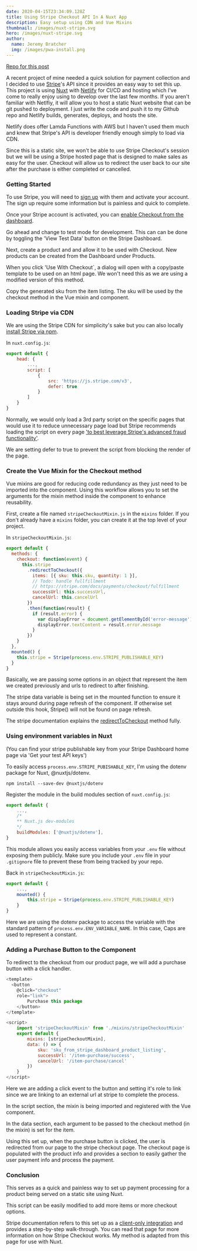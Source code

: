 ```yaml
---
date: 2020-04-15T23:34:09.128Z
title: Using Stripe Checkout API In A Nuxt App
description: Easy setup using CDN and Vue Mixins
thumbnail: /images/nuxt-stripe.svg
hero: /images/nuxt-stripe.svg
author:
  name: Jeremy Bratcher
  img: /images/pwa-install.png
---
```


[Repo for this post](https://github.com/jbratcher/stripe-client-only-checkout)

A recent project of mine needed a quick solution for payment collection and I decided to use [Stripe](https://stripe.com/)'s API since it provides an easy way to set this up. This project is using [Nuxt](https://nuxtjs.org) with [Netlify](https://www.netlify.com/) for CI/CD and hosting which I've come to really enjoy using to develop over the last few months. If you aren't familiar with Netlfiy, it will allow you to host a static Nuxt website that can be git pushed to deployment. I just write the code and push it to my Github repo and Netlify builds, generates, deploys, and hosts the site.

Netlify does offer Lamda Functions with AWS but I haven't used them much and knew that Stripe's API is developer friendly enough simply to load via CDN.

Since this is a static site, we won't be able to use Stripe Checkout's session but we will be using a Stripe hosted page that is designed to make sales as easy for the user. Checkout will allow us to redirect the user back to our site after the purchase is either completed or cancelled.

### Getting Started

To use Stripe, you will need to [sign up](https://dashboard.stripe.com/register) with them and activate your account. The sign up require some information but is painless and quick to complete.

Once your Stripe account is activated, you can [enable Checkout from the dashboard](https://stripe.com/docs/payments/checkout/client#enable-checkout).

Go ahead and change to test mode for development. This can can be done by toggling the 'View Test Data' button on the Stripe Dashboard.

Next, create a product and and allow it to be used with Checkout. New products can be created from the Dashboard under Products.

When you click 'Use With Checkout`, a dialog will open with a copy/paste template to be used on an html page. We won't need this as we are using a modified version of this method.

Copy the generated sku from the item listing. The sku will be used by the checkout method in the Vue mixin and component.

### Loading Stripe via CDN

We are using the Stripe CDN for simplicity's sake but you can also locally [install Stripe via npm](https://www.npmjs.com/package/stripe).

In `nuxt.config.js`:

```javascript
export default {
    head: {
        ...,
        script: [
            {
                src: 'https://js.stripe.com/v3',
                defer: true
            }
        ]
    }
}
```

Normally, we would only load a 3rd party script on the specific pages that would use it to reduce unnecessary page load but Stripe recommends loading the script on every page ['to best leverage Stripe's advanced fraud functionality'](https://stripe.com/docs/js/including).

We are setting defer to true to prevent the script from blocking the render of the page.

### Create the Vue Mixin for the Checkout method

Vue mixins are good for reducing code redundancy as they just need to be imported into the component. Using this workflow allows you to set the arguments for the mixin method inside the component to enhance reusability.

First, create a file named `stripeCheckoutMixin.js` in the `mixins` folder. If you don't already have a `mixins` folder, you can create it at the top level of your project.

In `stripeCheckoutMixin.js`:

```javascript
export default {
  methods: {
    checkout: function(event) {
      this.stripe
        .redirectToCheckout({
          items: [{ sku: this.sku, quantity: 1 }],
          // Todo: handle fullfillment
          // https://stripe.com/docs/payments/checkout/fulfillment
          successUrl: this.successUrl,
          cancelUrl: this.cancelUrl
        })
        .then(function(result) {
          if (result.error) {
            var displayError = document.getElementById('error-message')
            displayError.textContent = result.error.message
          }
        })
    }
  },
  mounted() {
    this.stripe = Stripe(process.env.STRIPE_PUBLISHABLE_KEY)
  }
}
```

Basically, we are passing some options in an object that represent the item we created previously and urls to redirect to after finishing.

The stripe data variable is being set in the mounted function to ensure it stays around during page refresh of the component. If otherwise set outside this hook, Stripe() will not be found on page refresh.

The stripe documentation explains the [redirectToCheckout](https://stripe.com/docs/js/checkout/redirect_to_checkout) method fully.

### Using environment variables in Nuxt

(You can find your stripe publishable key from your Stripe Dashboard home page via 'Get your test API keys')

To easily access `process.env.STRIPE_PUBISHABLE_KEY`, I'm using the dotenv package for Nuxt, @nuxtjs/dotenv.

`npm install --save-dev @nuxtjs/dotenv`

Register the module in the build modules section of `nuxt.config.js`:

```javascript
export default {
    ...,
    /*
    ** Nuxt.js dev-modules
    */
    buildModules: ['@nuxtjs/dotenv'],
}
```

This module allows you easily access variables from your `.env` file without exposing them publicly. Make sure you include your `.env` file in your `.gitignore` file to prevent these from being tracked by your repo.

Back in `stripeCheckoutMixin.js`:

```javascript
export default {
    ...,
    mounted() {
        this.stripe = Stripe(process.env.STRIPE_PUBLISHABLE_KEY)
    }
}
```

Here we are using the dotenv package to access the variable with the standard pattern of `process.env.ENV_VARIABLE_NAME`. In this case, Caps are used to represent a constant.

### Adding a Purchase Button to the Component

To redirect to the checkout from our product page, we will add a purchase button with a click handler.

```javascript
<template>
  <button
    @click="checkout"
    role="link">
        Purchase this package
    </button>
</template>
```

```javascript
<script>
    import 'stripeCheckoutMixin' from './mixins/stripeCheckoutMixin'
    export default {
        mixins: [stripeCheckoutMixin],
        data: () => {
            sku: 'sku_from_stripe_dashboard_product_listing',
            successUrl: '/item-purchase/success',
            cancelUrl: '/item-purchase/cancel'
        })
    }
</script>
```

Here we are adding a click event to the button and setting it's role to link since we are linking to an external url at stripe to complete the process.

In the script section, the mixin is being imported and registered with the Vue component.

In the data section, each argument to be passed to the checkout method (in the mixin) is set for the item.

Using this set up, when the purchase button is clicked, the user is redirected from our page to the stripe checkout page. The checkout page is populated with the product info and provides a section to easily gather the user payment info and process the payment.

### Conclusion

This serves as a quick and painless way to set up payment processing for a product being served on a static site using Nuxt.

This script can be easily modified to add more items or more checkout options.

Stripe documentation refers to this set up as a [client-only integration](https://stripe.com/docs/payments/checkout/client) and provides a step-by-step walk-through. You can read that page for more information on how Stripe Checkout works. My method is adapted from this page for use with Nuxt.
